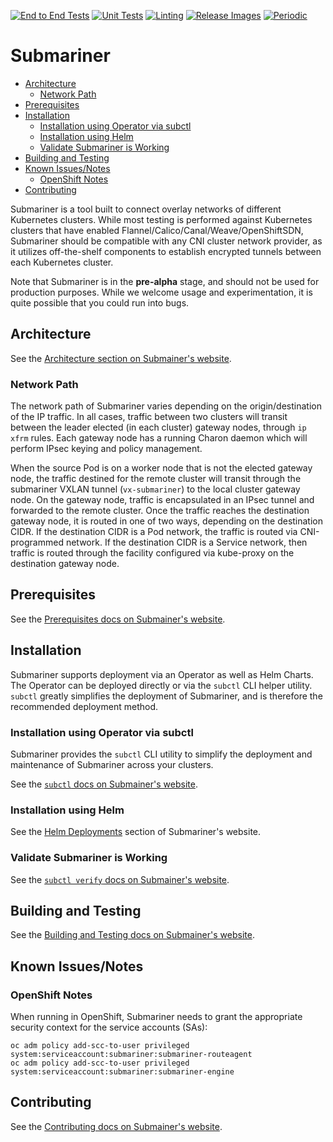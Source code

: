 
<!-- markdownlint-disable line-length -->
[![End to End Tests](https://github.com/submariner-io/submariner/workflows/End%20to%20End%20Tests/badge.svg)](https://github.com/submariner-io/submariner/actions?query=workflow%3A%22End+to+End+Tests%22+branch%3Amaster)
[![Unit Tests](https://github.com/submariner-io/submariner/workflows/Unit%20Tests/badge.svg)](https://github.com/submariner-io/submariner/actions?query=workflow%3A%22Unit+Tests%22)
[![Linting](https://github.com/submariner-io/submariner/workflows/Linting/badge.svg)](https://github.com/submariner-io/submariner/actions?query=workflow%3ALinting+branch%3Amaster)
[![Release Images](https://github.com/submariner-io/submariner/workflows/Release%20Images/badge.svg)](https://github.com/submariner-io/submariner/actions?query=workflow%3A%22Release+Images%22)
[![Periodic](https://github.com/submariner-io/submariner/workflows/Periodic/badge.svg)](https://github.com/submariner-io/submariner/actions?query=workflow%3APeriodic+branch%3Amaster)
<!-- markdownlint-enable line-length -->

# Submariner

<!-- START doctoc generated TOC please keep comment here to allow auto update -->
<!-- DON'T EDIT THIS SECTION, INSTEAD RE-RUN doctoc TO UPDATE -->

- [Architecture](#architecture)
  - [Network Path](#network-path)
- [Prerequisites](#prerequisites)
- [Installation](#installation)
  - [Installation using Operator via subctl](#installation-using-operator-via-subctl)
  - [Installation using Helm](#installation-using-helm)
  - [Validate Submariner is Working](#validate-submariner-is-working)
- [Building and Testing](#building-and-testing)
- [Known Issues/Notes](#known-issuesnotes)
  - [OpenShift Notes](#openshift-notes)
- [Contributing](#contributing)

<!-- END doctoc generated TOC please keep comment here to allow auto update -->

Submariner is a tool built to connect overlay networks of different Kubernetes clusters. While most testing is performed against Kubernetes
clusters that have enabled Flannel/Calico/Canal/Weave/OpenShiftSDN, Submariner should be compatible with any CNI cluster network
provider, as it utilizes off-the-shelf components to establish encrypted tunnels between each Kubernetes cluster.

Note that Submariner is in the **pre-alpha** stage, and should not be used for production purposes. While we welcome usage and
experimentation, it is quite possible that you could run into bugs.

## Architecture

See the [Architecture section on Submainer's website](https://submariner.io/architecture/).

### Network Path

The network path of Submariner varies depending on the origin/destination of the IP traffic. In all cases, traffic between two clusters will
transit between the leader elected (in each cluster) gateway nodes, through `ip xfrm` rules. Each gateway node has a running Charon daemon
which will perform IPsec keying and policy management.

When the source Pod is on a worker node that is not the elected gateway node, the traffic destined for the remote cluster will transit
through the submariner VXLAN tunnel (`vx-submariner`) to the local cluster gateway node. On the gateway node, traffic is encapsulated in an
IPsec tunnel and forwarded to the remote cluster. Once the traffic reaches the destination gateway node, it is routed in one of two ways,
depending on the destination CIDR. If the destination CIDR is a Pod network, the traffic is routed via CNI-programmed network. If the
destination CIDR is a Service network, then traffic is routed through the facility configured via kube-proxy on the destination gateway
node.

## Prerequisites

See the [Prerequisites docs on Submainer's website](https://submariner.io/quickstart/#prerequisites).

## Installation

Submariner supports deployment via an Operator as well as Helm Charts. The Operator can be deployed directly or via the `subctl` CLI helper
utility. `subctl` greatly simplifies the deployment of Submariner, and is therefore the recommended deployment method.

### Installation using Operator via subctl

Submariner provides the `subctl` CLI utility to simplify the deployment and maintenance of Submariner across your clusters.

See the [`subctl` docs on Submainer's website](https://submariner.io/deployment/subctl/).

### Installation using Helm

See the [Helm Deployments](https://submariner.io/deployment/helm/) section of Submariner's website.

### Validate Submariner is Working

See the [`subctl verify` docs on Submainer's website](https://submariner.io/deployment/subctl/#verify).

## Building and Testing

See the [Building and Testing docs on Submainer's website](https://submariner.io/contributing/building_testing/).

## Known Issues/Notes

### OpenShift Notes

When running in OpenShift, Submariner needs to grant the appropriate security context for the service accounts (SAs):

   ```shell
   oc adm policy add-scc-to-user privileged system:serviceaccount:submariner:submariner-routeagent
   oc adm policy add-scc-to-user privileged system:serviceaccount:submariner:submariner-engine
   ```

## Contributing

See the [Contributing docs on Submainer's website](https://submariner.io/contributing/).
